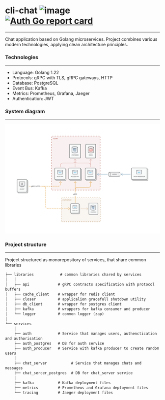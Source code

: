 # cli-chat ![image](https://img.shields.io/badge/Golang-1.22-blue) [![Auth Go report card](https://goreportcard.com/badge/github.com/Genvekt/cli-chat/services/auth)](https://goreportcard.com/report/github.com/Genvekt/cli-chat/services/auth)
---

Chat application based on Golang microservices. Project combines various modern technologies, applying clean architecture principles. 

### Technologies

---

- Language: Golang 1.22
- Protocols: gRPC with TLS, gRPC gateways, HTTP
- Database: PostgreSQL
- Event Bus: Kafka
- Metrics: Prometheus, Grafana, Jaeger
- Authentication: JWT

### System diagram

---
![image](.github/media/architecture_diagram.png)

### Project structure

---
Project structured as monorepository of services, that share common libraries
```
├── libraries            # common libraries chared by services
│   │
│   ├── api             # gRPC contracts specification with protocol buffers
│   ├── cache_client    # wrapper for redis client
│   ├── closer          # applicalion gracefull shutdown utility
│   ├── db_client       # wrapper for postgres client
│   ├── kafka           # wrappers for kafka consumer and producer
│   └── logger          # common logger (zap)
│
└── services 
    │
    ├── auth            # Service that manages users, authenctication and authorisation
    ├── auth_postgres   # DB for auth service
    ├── auth_producer   # Service with kafka producer to create random users
    │
    ├── chat_server           # Service that manages chats and messages
    ├── chat_sercer_postgres  # DB for chat_server service
    │
    ├── kafka           # Kafka deployment files
    ├── metrics         # Prometheus and Grafana deployment files
    └── tracing         # Jaeger deployment files

